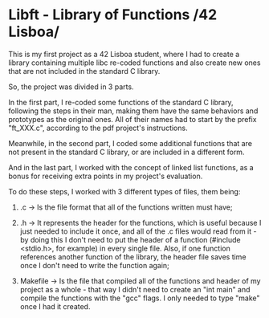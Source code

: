 # Libft - Library of Functions /42 Lisboa/

This is my first project as a 42 Lisboa student, where I had to create a library containing multiple libc re-coded functions and also create new ones that are not included in the standard C library.

So, the project was divided in 3 parts. 

In the first part, I re-coded some functions of the standard C library, following the steps in their man, making them have the same behaviors and prototypes as the original ones. All of their names had to start by the prefix "ft_XXX.c", according to the pdf project's instructions. 

Meanwhile, in the second part, I coded some additional functions that are not present in the standard C library, or are included in a different form. 

And in the last part, I worked with the concept of linked list functions, as a bonus for receiving extra points in my project's evaluation.

To do these steps, I worked with 3 different types of files, them being:

1) .c -> Is the file format that all of the functions written must have;

2) .h -> It represents the header for the functions, which is useful because I just needed to include it once, and all of the .c files would read from it - by doing this I don't need to put the header of a function (#include <stdio.h>, for example) in every single file. Also, if one function references another function of the library, the header file saves time once I don't need to write the function again;

3) Makefile -> Is the file that compiled all of the functions and header of my project as a whole - that way I didn't need to create an "int main" and compile the functions with the "gcc" flags. I only needed to type "make" once I had it created.
